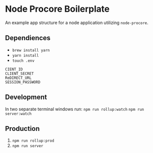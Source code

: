 # Node Procore Boilerplate
An example app structure for a node application utilizing `node-procore`.
## Dependiences
- `brew install yarn`
- `yarn install`
- `touch .env`
```
CIENT_ID
CLIENT_SECRET
ReDIRECT_URL
SESSION_PASSWORD
```
## Development
In two separate terminal windows run:
`npm run rollup:watch`
`npm run server:watch`

## Production
1. `npm run rollup:prod`
2. `npm run server`

